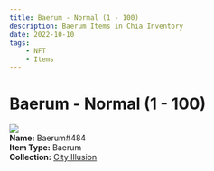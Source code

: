 ```yaml
---
title: Baerum - Normal (1 - 100)
description: Baerum Items in Chia Inventory
date: 2022-10-10
tags:
    - NFT
    - Items
---
```


# Baerum - Normal (1 - 100)
<div class="item_thumbnail">
<img loading="lazy" src="https://5ad4zxvaby3lfrihyks27cxrzfoq6mf4tawq3l6b42bt4op4.arweave.net/6AfM3qAONrLFB8Klr4rxyV0PMLyY-LQ2vweaDPjn-8Y"><br/>
<div><strong>Name:</strong> Baerum#484</div>
<div><strong>Item Type:</strong> Baerum</div>
<div><strong>Collection:</strong> <a href="https://www.spacescan.io/xch/nft/collection/col1lend2dcn558km4wcwta4xnkfv3xpcmlp9kyt0m909emvfxechlyqdl5ndg">City Illusion</a></div>
</div>


